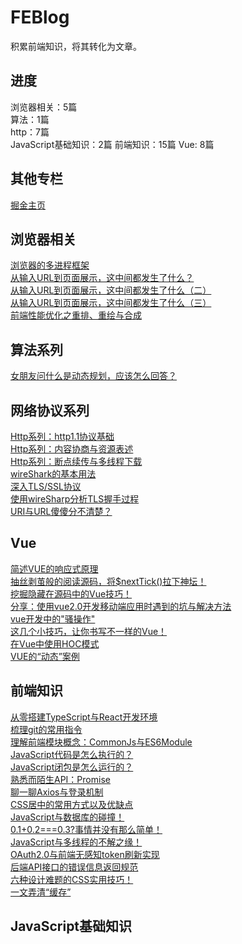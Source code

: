 # FEBlog
积累前端知识，将其转化为文章。

## 进度
浏览器相关：5篇  
算法：1篇  
http：7篇  
JavaScript基础知识：2篇
前端知识：15篇
Vue: 8篇

## 其他专栏
[掘金主页](https://juejin.im/user/5c6b66e9e51d4539a642640c)

## 浏览器相关
[浏览器的多进程框架](https://github.com/zhangwinwin/FEBlog/blob/master/blog/1.md)  
[从输入URL到页面展示，这中间都发生了什么？](https://github.com/zhangwinwin/FEBlog/blob/master/blog/3.md)  
[从输入URL到页面展示，这中间都发生了什么（二）](https://github.com/zhangwinwin/FEBlog/blob/master/blog/4.md)  
[从输入URL到页面展示，这中间都发生了什么（三）](https://github.com/zhangwinwin/FEBlog/blob/master/blog/5.md)  
[前端性能优化之重排、重绘与合成](https://github.com/zhangwinwin/FEBlog/blob/master/blog/6.md)

## 算法系列
[女朋友问什么是动态规划，应该怎么回答？](https://github.com/zhangwinwin/FEBlog/blob/master/blog/2.md)

## 网络协议系列
[Http系列：http1.1协议基础](https://github.com/zhangwinwin/FEBlog/blob/master/blog/8.md)  
[Http系列：内容协商与资源表述](https://github.com/zhangwinwin/FEBlog/blob/master/blog/9.md)  
[Http系列：断点续传与多线程下载](https://github.com/zhangwinwin/FEBlog/blob/master/blog/10.md)  
[wireShark的基本用法](https://github.com/zhangwinwin/FEBlog/blob/master/blog/11.md)  
[深入TLS/SSL协议](https://github.com/zhangwinwin/FEBlog/blob/master/blog/21.md)  
[使用wireSharp分析TLS握手过程](https://github.com/zhangwinwin/FEBlog/blob/master/blog/22.md)  
[URI与URL傻傻分不清楚？](https://github.com/zhangwinwin/FEBlog/blob/master/blog/23.md)  

## Vue
[简述VUE的响应式原理](https://github.com/zhangwinwin/FEBlog/blob/master/blog/16.md)  
[抽丝剥茧般的阅读源码，将$nextTick()拉下神坛！](https://github.com/zhangwinwin/FEBlog/blob/master/blog/28.md)  
[挖掘隐藏在源码中的Vue技巧！](https://github.com/zhangwinwin/FEBlog/blob/master/blog/30.md)  
[分享：使用vue2.0开发移动端应用时遇到的坑与解决方法](https://github.com/zhangwinwin/FEBlog/blob/master/blog/7.md)  
[vue开发中的"骚操作"](https://github.com/zhangwinwin/FEBlog/blob/master/blog/19.md)  
[这几个小技巧，让你书写不一样的Vue！](https://github.com/zhangwinwin/FEBlog/blob/master/blog/31.md)  
[在Vue中使用HOC模式](https://github.com/zhangwinwin/FEBlog/blob/master/blog/31.md)  
[VUE的“动态”案例](https://github.com/zhangwinwin/FEBlog/blob/master/blog/37.md)  


## 前端知识
[从零搭建TypeScript与React开发环境](https://github.com/zhangwinwin/FEBlog/blob/master/blog/12.md)  
[梳理git的常用指令](https://github.com/zhangwinwin/FEBlog/blob/master/blog/13.md)  
[理解前端模块概念：CommonJs与ES6Module](https://github.com/zhangwinwin/FEBlog/blob/master/blog/14.md)  
[JavaScript代码是怎么执行的？](https://github.com/zhangwinwin/FEBlog/blob/master/blog/15.md)  
[JavaScript闭包是怎么运行的？](https://github.com/zhangwinwin/FEBlog/blob/master/blog/17.md)  
[熟悉而陌生API：Promise](https://github.com/zhangwinwin/FEBlog/blob/master/blog/18.md)  
[聊一聊Axios与登录机制](https://github.com/zhangwinwin/FEBlog/blob/master/blog/20.md)  
[CSS居中的常用方式以及优缺点](https://github.com/zhangwinwin/FEBlog/blob/master/blog/25.md)  
[JavaScript与数据库的碰撞！](https://github.com/zhangwinwin/FEBlog/blob/master/blog/26.md)  
[0.1+0.2===0.3?事情并没有那么简单！](https://github.com/zhangwinwin/FEBlog/blob/master/blog/26.md)  
[JavaScript与多线程的不解之缘！](https://github.com/zhangwinwin/FEBlog/blob/master/blog/29.md)  
[OAuth2.0与前端无感知token刷新实现](https://github.com/zhangwinwin/FEBlog/blob/master/blog/33.md)  
[后端API接口的错误信息返回规范](https://github.com/zhangwinwin/FEBlog/blob/master/blog/34.md)  
[六种设计难题的CSS实用技巧！](https://github.com/zhangwinwin/FEBlog/blob/master/blog/35.md)  
[一文弄清“缓存”](https://github.com/zhangwinwin/FEBlog/blob/master/blog/36.md)  

## JavaScript基础知识
[<script>元素](https://github.com/zhangwinwin/FEBlog/blob/master/blog/JavaScript%E5%9F%BA%E7%A1%80%E7%9F%A5%E8%AF%86/1.md)  
[基本概念](https://github.com/zhangwinwin/FEBlog/blob/master/blog/JavaScript%E5%9F%BA%E7%A1%80%E7%9F%A5%E8%AF%86/2.md)

## 勘误及提问

如果有疑问或者发现错误，可以在相应的 issues 进行提问或勘误。

如果喜欢或者有所启发，欢迎 star，对作者也是一种鼓励。
